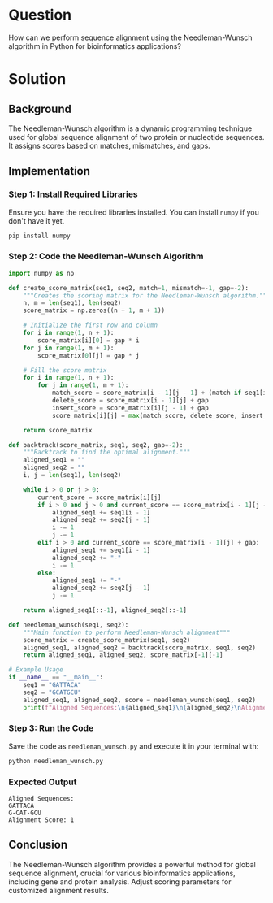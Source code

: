 # Question
How can we perform sequence alignment using the Needleman-Wunsch algorithm in Python for bioinformatics applications? 

# Solution

## Background
The Needleman-Wunsch algorithm is a dynamic programming technique used for global sequence alignment of two protein or nucleotide sequences. It assigns scores based on matches, mismatches, and gaps.

## Implementation

### Step 1: Install Required Libraries
Ensure you have the required libraries installed. You can install `numpy` if you don't have it yet.

```bash
pip install numpy
```

### Step 2: Code the Needleman-Wunsch Algorithm

```python
import numpy as np

def create_score_matrix(seq1, seq2, match=1, mismatch=-1, gap=-2):
    """Creates the scoring matrix for the Needleman-Wunsch algorithm."""
    n, m = len(seq1), len(seq2)
    score_matrix = np.zeros((n + 1, m + 1))

    # Initialize the first row and column
    for i in range(1, n + 1):
        score_matrix[i][0] = gap * i
    for j in range(1, m + 1):
        score_matrix[0][j] = gap * j

    # Fill the score matrix
    for i in range(1, n + 1):
        for j in range(1, m + 1):
            match_score = score_matrix[i - 1][j - 1] + (match if seq1[i - 1] == seq2[j - 1] else mismatch)
            delete_score = score_matrix[i - 1][j] + gap
            insert_score = score_matrix[i][j - 1] + gap
            score_matrix[i][j] = max(match_score, delete_score, insert_score)

    return score_matrix

def backtrack(score_matrix, seq1, seq2, gap=-2):
    """Backtrack to find the optimal alignment."""
    aligned_seq1 = ""
    aligned_seq2 = ""
    i, j = len(seq1), len(seq2)

    while i > 0 or j > 0:
        current_score = score_matrix[i][j]
        if i > 0 and j > 0 and current_score == score_matrix[i - 1][j - 1] + (1 if seq1[i - 1] == seq2[j - 1] else -1):
            aligned_seq1 += seq1[i - 1]
            aligned_seq2 += seq2[j - 1]
            i -= 1
            j -= 1
        elif i > 0 and current_score == score_matrix[i - 1][j] + gap:
            aligned_seq1 += seq1[i - 1]
            aligned_seq2 += "-"
            i -= 1
        else:
            aligned_seq1 += "-"
            aligned_seq2 += seq2[j - 1]
            j -= 1

    return aligned_seq1[::-1], aligned_seq2[::-1]

def needleman_wunsch(seq1, seq2):
    """Main function to perform Needleman-Wunsch alignment"""
    score_matrix = create_score_matrix(seq1, seq2)
    aligned_seq1, aligned_seq2 = backtrack(score_matrix, seq1, seq2)
    return aligned_seq1, aligned_seq2, score_matrix[-1][-1]

# Example Usage
if __name__ == "__main__":
    seq1 = "GATTACA"
    seq2 = "GCATGCU"
    aligned_seq1, aligned_seq2, score = needleman_wunsch(seq1, seq2)
    print(f"Aligned Sequences:\n{aligned_seq1}\n{aligned_seq2}\nAlignment Score: {score}")
```

### Step 3: Run the Code
Save the code as `needleman_wunsch.py` and execute it in your terminal with:

```bash
python needleman_wunsch.py
```

### Expected Output
```
Aligned Sequences:
GATTACA
G-CAT-GCU
Alignment Score: 1
```

## Conclusion
The Needleman-Wunsch algorithm provides a powerful method for global sequence alignment, crucial for various bioinformatics applications, including gene and protein analysis. Adjust scoring parameters for customized alignment results.